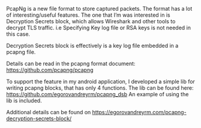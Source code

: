 PcapNg is a new file format to store captured packets.  The format has a lot of interesting/useful features. 
The one that I’m was interested in is Decryption Secrets block, which allows Wireshark and other tools to decrypt TLS traffic. 
i.e Specifying Key log file or RSA keys is not needed in this case.

Decryption Secrets block is effectively is a key log file embedded in a pcapng file.

Details can be read in the pcapng format document: https://github.com/pcapng/pcapng

To support the feature in my android application, I developed a simple lib for writing pcapng blocks, that has only 4 functions. The lib can be found here: https://github.com/egorovandreyrm/pcapng_dsb
An example of using the lib is included.

Additional details can be found on https://egorovandreyrm.com/pcapng-decryption-secrets-block/
